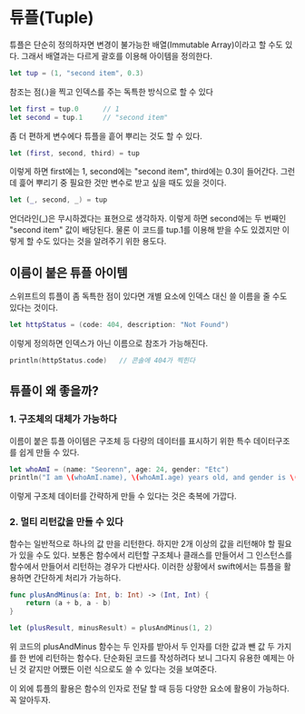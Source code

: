 # 튜플(Tuple)

튜플은 단순히 정의하자면 변경이 불가능한 배열(Immutable Array)이라고 할 수도 있다. 그래서 배열과는 다르게 괄호를 이용해 아이템을 정의한다.

``` swift
let tup = (1, "second item", 0.3)
```

참조는 점(.)을 찍고 인덱스를 주는 독특한 방식으로 할 수 있다

``` swift
let first = tup.0      // 1
let second = tup.1     // "second item"
```

좀 더 편하게 변수에다 튜플을 흩어 뿌리는 것도 할 수 있다. 

``` swift
let (first, second, third) = tup
```

이렇게 하면 first에는 1, second에는 "second item", third에는 0.3이 들어간다. 그런데 흝어 뿌리기 중 필요한 것만 변수로 받고 싶을 때도 있을 것이다. 

``` swift
let (_, second, _) = tup
```

언더라인(_)은 무시하겠다는 표현으로 생각하자. 이렇게 하면 second에는 두 번째인 "second item" 값이 배당된다. 물론 이 코드를 tup.1를 이용해 받을 수도 있겠지만 이렇게 할 수도 있다는 것을 알려주기 위한 용도다.

## 이름이 붙은 튜플 아이템
스위프트의 튜플이 좀 독특한 점이 있다면 개별 요소에 인덱스 대신 쓸 이름을 줄 수도 있다는 것이다. 

``` swift
let httpStatus = (code: 404, description: "Not Found")
```

이렇게 정의하면 인덱스가 아닌 이름으로 참조가 가능해진다. 

``` swift
println(httpStatus.code)   // 콘솔에 404가 찍힌다
```

## 튜플이 왜 좋을까?
### 1. 구조체의 대체가 가능하다
이름이 붙은 튜플 아이템은 구조체 등 다량의 데이터를 표시하기 위한 특수 데이터구조를 쉽게 만들 수 있다. 

``` swift
let whoAmI = (name: "Seorenn", age: 24, gender: "Etc")
println("I am \(whoAmI.name), \(whoAmI.age) years old, and gender is \(whoAmI.gender)")
```
이렇게 구조체 데이터를 간략하게 만들 수 있다는 것은 축복에 가깝다.

### 2. 멀티 리턴값을 만들 수 있다
함수는 일반적으로 하나의 값 만을 리턴한다. 하지만 2개 이상의 값을 리턴해야 할 필요가 있을 수도 있다. 보통은 함수에서 리턴할 구조체나 클래스를 만들어서 그 인스턴스를 함수에서 만들어서 리턴하는 경우가 다반사다.
이러한 상황에서 swift에서는 튜플을 활용하면 간단하게 처리가 가능하다.

``` swift
func plusAndMinus(a: Int, b: Int) -> (Int, Int) {
    return (a + b, a - b)
}

let (plusResult, minusResult) = plusAndMinus(1, 2)
```

위 코드의 plusAndMinus 함수는 두 인자를 받아서 두 인자를 더한 값과 뺀 값 두 가지를 한 번에 리턴하는 함수다. 단순화된 코드를 작성하려다 보니 그다지 유용한 예제는 아닌 것 같지만 어쨌든 이런 식으로도 쓸 수 있다는 것을 보여준다.

이 외에 튜플의 활용은 함수의 인자로 전달 할 때 등등 다양한 요소에 활용이 가능하다. 꼭 알아두자.



